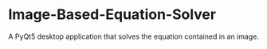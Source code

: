 # Image-Based-Equation-Solver
A PyQt5 desktop application that solves the equation contained in an image.
